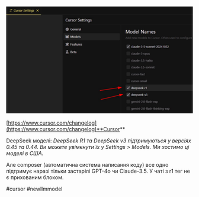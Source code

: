 <!--
date: 2025-01-30T23:36:07
photo: ![Photo](2025-01-30-23-36-07.jpg)


-->

![Photo](2025-01-30-23-36-07.jpg)

 [https://www.cursor.com/changelog](https://www.cursor.com/changelog)**Cursor**

DeepSeek моделі: _DeepSeek R1 та DeepSeek v3 підтримуються у версіях 0.45 та 0.44. Ви можете увімкнути їх у Settings > Models. Ми хостимо ці моделі в США._

Але composer (автоматична система написання коду) все одно підтримує наразі тільки застарілі GPT-4o чи Claude-3.5. У чаті з r1 тег <think> не є прихованим блоком.


 #cursor #newllmmodel